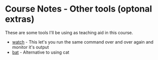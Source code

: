 # Course Notes - Other tools (optonal extras)

These are some tools I'll be using as teaching aid in this course.

- [watch](https://linuxize.com/post/linux-watch-command/) - This let's you run the same command over and over again and monitor it's output
- [bat](https://github.com/sharkdp/bat) - Alternative to using cat